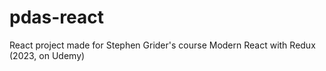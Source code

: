 # pdas-react
React project made for Stephen Grider's course Modern React with Redux (2023, on Udemy)
